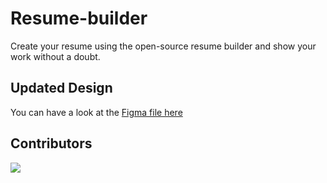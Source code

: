 # Resume-builder

Create your resume using the open-source resume builder and show your work without a doubt.

## Updated Design

You can have a look at the [Figma file here](https://www.figma.com/file/9WPYk6Y2NPP8Ypl3KPucqc/Hacktober-Fest-2022?node-id=0%3A1)

## Contributors

<a href="https://github.com/GDSC-adgitm/Resume-builder/graphs/contributors">
  <img src="https://contrib.rocks/image?repo=GDSC-adgitm/Resume-builder" />
</a>

